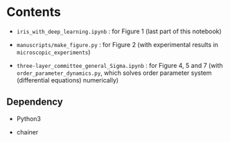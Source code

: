 # Contents

- `iris_with_deep_learning.ipynb` : for Figure 1 (last part of this notebook)

- `manuscripts/make_figure.py` : for Figure 2 (with experimental results in `microscopic_experiments`)

- `three-layer_committee_general_Sigma.ipynb` : for Figure 4, 5 and 7 (with `order_parameter_dynamics.py`, which solves order parameter system (differential equations) numerically)


## Dependency

- Python3

- chainer
